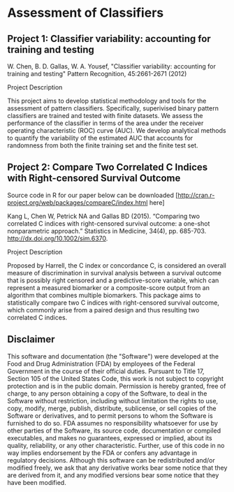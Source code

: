 # Assessment of Classifiers
## Project 1: Classifier variability: accounting for training and testing


W. Chen, B. D. Gallas, W. A. Yousef, "Classifier variability: accounting for training and testing" Pattern Recognition, 45:2661-2671 (2012)

Project Description

This project aims to develop statistical methodology and tools for the assessment of pattern classifiers. Specifically, superivised binary pattern classifiers are trained and tested with finite datasets. We assess the performance of the classifier in terms of the area under the receiver operating characteristic (ROC) curve (AUC). We develop analytical methods to quantify the variability of the estimated AUC that accounts for randomness from both the finite training set and the finite test set.

## Project 2: Compare Two Correlated C Indices with Right-censored Survival Outcome

Source code in R for our paper below can be downloaded [http://cran.r-project.org/web/packages/compareC/index.html here]

Kang L, Chen W, Petrick NA and Gallas BD (2015). “Comparing two correlated C indices with right-censored survival outcome: a one-shot nonparametric approach.” Statistics in Medicine, 34(4), pp. 685-703. http://dx.doi.org/10.1002/sim.6370.

Project Description

Proposed by Harrell, the C index or concordance C, is considered an overall measure of discrimination in survival analysis between a survival outcome that is possibly right censored and a predictive-score variable, which can represent a measured biomarker or a composite-score output from an algorithm that combines multiple biomarkers. This package aims to statistically compare two C indices with right-censored survival outcome, which commonly arise from a paired design and thus resulting two correlated C indices.

## Disclaimer
This software and documentation (the "Software") were developed at the Food and Drug Administration (FDA) by employees of the Federal Government in the course of their official duties. Pursuant to Title 17, Section 105 of the United States Code, this work is not subject to copyright protection and is in the public domain. Permission is hereby granted, free of charge, to any person obtaining a copy of the Software, to deal in the Software without restriction, including without limitation the rights to use, copy, modify, merge, publish, distribute, sublicense, or sell copies of the Software or derivatives, and to permit persons to whom the Software is furnished to do so. FDA assumes no responsibility whatsoever for use by other parties of the Software, its source code, documentation or compiled executables, and makes no guarantees, expressed or implied, about its quality, reliability, or any other characteristic. Further, use of this code in no way implies endorsement by the FDA or confers any advantage in regulatory decisions. Although this software can be redistributed and/or modified freely, we ask that any derivative works bear some notice that they are derived from it, and any modified versions bear some notice that they have been modified.
